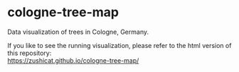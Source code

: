 # cologne-tree-map
Data visualization of trees in  Cologne, Germany.

If you like to see the running visualization, please refer to the html version of this repository:    
https://zushicat.github.io/cologne-tree-map/
